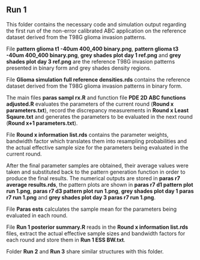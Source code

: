 ## Run 1 ##
This folder contains the necessary code and simulation output regarding the first run of the non-error calibrated ABC application on the reference dataset derived from the T98G glioma invasion patterns. 

File **pattern glioma t1 -40um 400_400 binary.png**, **pattern glioma t3 -40um 400_400 binary.png**, **grey shades plot day 1 ref.png** and **grey shades plot day 3 ref.png** are the reference T98G invasion patterns presented in binary form and grey shades density regions.  

File **Glioma simulation full reference densities.rds** contains the reference dataset derived from the T98G glioma invasion patterns in binary form.  

The main files **paras sampl rx.R** and function file **PDE 2D ABC functions adjusted.R** evaluates the parameters of the current round (**Round x parameters.txt**), record the discrepancy measurements in **Round x Least Sqaure.txt** and generates the parameters to be evaluated in the next round (**Round x+1 parameters.txt**). 

File **Round x information list.rds** contains the parameter weights, bandwidth factor which translates them into resampling probabilities and the actual effective sample size for the parameters being evaluated in the current round. 

After the final parameter samples are obtained, their average values were taken and substituted back to the pattern generation function in order to produce the final results. The numerical outputs are stored in **paras r7 average results.rds**, the pattern plots are shown in **paras r7 d1 pattern plot run 1.png**, **paras r7 d3 pattern plot run 1.png**, **grey shades plot day 1 paras r7 run 1.png** and **grey shades plot day 3 paras r7 run 1.png**. 

File **Paras ests** calculates the sample mean for the parameters being evaluated in each round. 

File **Run 1 posterior summary.R** reads in the **Round x information list.rds** files, extract the actual effective sample sizes and bandwidth factors for each round and store them in **Run 1 ESS BW.txt**. 

Folder **Run 2** and **Run 3** share similar structures with this folder. 
